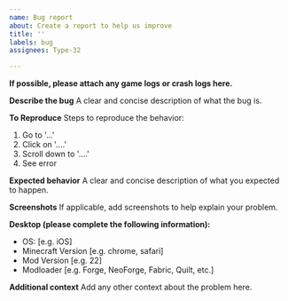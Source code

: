 ```yaml
---
name: Bug report
about: Create a report to help us improve
title: ''
labels: bug
assignees: Type-32

---
```


**If possible, please attach any game logs or crash logs here.**

**Describe the bug**
A clear and concise description of what the bug is.

**To Reproduce**
Steps to reproduce the behavior:
1. Go to '...'
2. Click on '....'
3. Scroll down to '....'
4. See error

**Expected behavior**
A clear and concise description of what you expected to happen.

**Screenshots**
If applicable, add screenshots to help explain your problem.

**Desktop (please complete the following information):**
 - OS: [e.g. iOS]
 - Minecraft Version [e.g. chrome, safari]
 - Mod Version [e.g. 22]
 - Modloader [e.g. Forge, NeoForge, Fabric, Quilt, etc.]

**Additional context**
Add any other context about the problem here.

